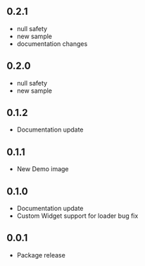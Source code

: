 ## 0.2.1

* null safety
* new sample
* documentation changes

## 0.2.0

* null safety
* new sample

## 0.1.2

* Documentation update

## 0.1.1

* New Demo image

## 0.1.0

* Documentation update
* Custom Widget support for loader bug fix

## 0.0.1

* Package release

